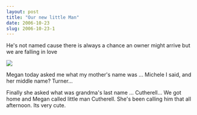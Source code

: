 ```yaml
---
layout: post
title: "Our new little Man"
date: 2006-10-23
slug: 2006-10-23-1
---
```


He&apos;s not named cause there is always a chance an owner might arrive but we are falling in love

 ![](/visible-light/images/assets/IMG_4353.jpg) 

Megan today asked me what my mother&apos;s name was ... Michele I said, and her middle name? Turner...

Finally she asked what was grandma&apos;s last name ... Cutherell... We got home and Megan called little man Cutherell.  She&apos;s been calling him that all afternoon.  Its very cute.


